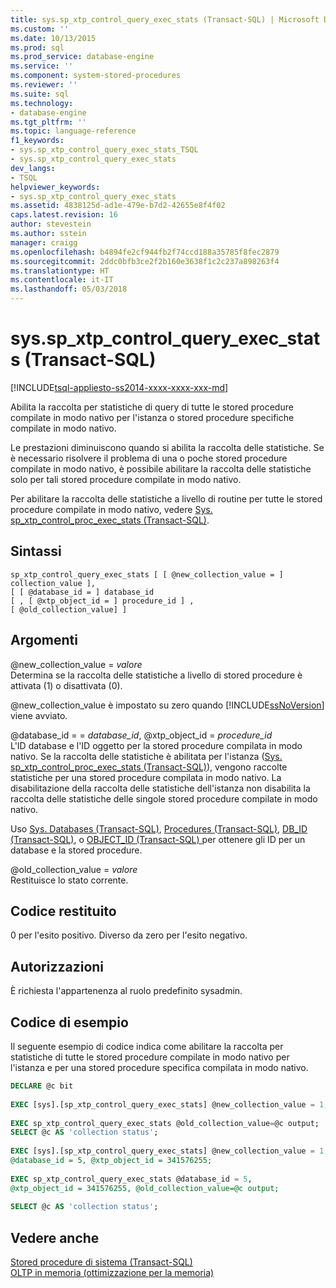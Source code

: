 ```yaml
---
title: sys.sp_xtp_control_query_exec_stats (Transact-SQL) | Microsoft Docs
ms.custom: ''
ms.date: 10/13/2015
ms.prod: sql
ms.prod_service: database-engine
ms.service: ''
ms.component: system-stored-procedures
ms.reviewer: ''
ms.suite: sql
ms.technology:
- database-engine
ms.tgt_pltfrm: ''
ms.topic: language-reference
f1_keywords:
- sys.sp_xtp_control_query_exec_stats_TSQL
- sys.sp_xtp_control_query_exec_stats
dev_langs:
- TSQL
helpviewer_keywords:
- sys.sp_xtp_control_query_exec_stats
ms.assetid: 4838125d-ad1e-479e-b7d2-42655e8f4f02
caps.latest.revision: 16
author: stevestein
ms.author: sstein
manager: craigg
ms.openlocfilehash: b4894fe2cf944fb2f74ccd188a35785f8fec2879
ms.sourcegitcommit: 2ddc0bfb3ce2f2b160e3638f1c2c237a898263f4
ms.translationtype: HT
ms.contentlocale: it-IT
ms.lasthandoff: 05/03/2018
---
```

# <a name="sysspxtpcontrolqueryexecstats-transact-sql"></a>sys.sp_xtp_control_query_exec_stats (Transact-SQL)
[!INCLUDE[tsql-appliesto-ss2014-xxxx-xxxx-xxx-md](../../includes/tsql-appliesto-ss2014-xxxx-xxxx-xxx-md.md)]

  Abilita la raccolta per statistiche di query di tutte le stored procedure compilate in modo nativo per l'istanza o stored procedure specifiche compilate in modo nativo.  
  
 Le prestazioni diminuiscono quando si abilita la raccolta delle statistiche. Se è necessario risolvere il problema di una o poche stored procedure compilate in modo nativo, è possibile abilitare la raccolta delle statistiche solo per tali stored procedure compilate in modo nativo.  
  
 Per abilitare la raccolta delle statistiche a livello di routine per tutte le stored procedure compilate in modo nativo, vedere [Sys. sp_xtp_control_proc_exec_stats &#40;Transact-SQL&#41;](../../relational-databases/system-stored-procedures/sys-sp-xtp-control-proc-exec-stats-transact-sql.md).  
  
## <a name="syntax"></a>Sintassi  
  
```  
sp_xtp_control_query_exec_stats [ [ @new_collection_value = ] collection_value ],  
[ [ @database_id = ] database_id   
[ , [ @xtp_object_id = ] procedure_id ] ,   
[ @old_collection_value] ]  
```  
  
## <a name="arguments"></a>Argomenti  
 @new_collection_value = *valore*  
 Determina se la raccolta delle statistiche a livello di stored procedure è attivata (1) o disattivata (0).  
  
 @new_collection_value è impostato su zero quando [!INCLUDE[ssNoVersion](../../includes/ssnoversion-md.md)] viene avviato.  
  
 @database_id = = *database_id*, @xtp_object_id = *procedure_id*  
 L'ID database e l'ID oggetto per la stored procedure compilata in modo nativo. Se la raccolta delle statistiche è abilitata per l'istanza ([Sys. sp_xtp_control_proc_exec_stats &#40;Transact-SQL&#41;](../../relational-databases/system-stored-procedures/sys-sp-xtp-control-proc-exec-stats-transact-sql.md)), vengono raccolte statistiche per una stored procedure compilata in modo nativo. La disabilitazione della raccolta delle statistiche dell'istanza non disabilita la raccolta delle statistiche delle singole stored procedure compilate in modo nativo.  
  
 Uso [Sys. Databases &#40;Transact-SQL&#41;](../../relational-databases/system-catalog-views/sys-databases-transact-sql.md), [Procedures &#40;Transact-SQL&#41;](../../relational-databases/system-catalog-views/sys-procedures-transact-sql.md), [DB_ID &#40;Transact-SQL&#41;](../../t-sql/functions/db-id-transact-sql.md), o [OBJECT_ID &#40;Transact-SQL&#41; ](../../t-sql/functions/object-id-transact-sql.md) per ottenere gli ID per un database e la stored procedure.  
  
 @old_collection_value = *valore*  
 Restituisce lo stato corrente.  
  
## <a name="return-code"></a>Codice restituito  
 0 per l'esito positivo. Diverso da zero per l'esito negativo.  
  
## <a name="permissions"></a>Autorizzazioni  
 È richiesta l'appartenenza al ruolo predefinito sysadmin.  
  
## <a name="code-sample"></a>Codice di esempio  
 Il seguente esempio di codice indica come abilitare la raccolta per statistiche di tutte le stored procedure compilate in modo nativo per l'istanza e per una stored procedure specifica compilata in modo nativo.  
  
```sql   
DECLARE @c bit  
  
EXEC [sys].[sp_xtp_control_query_exec_stats] @new_collection_value = 1;  
  
EXEC sp_xtp_control_query_exec_stats @old_collection_value=@c output;  
SELECT @c AS 'collection status';  
  
EXEC [sys].[sp_xtp_control_query_exec_stats] @new_collection_value = 1,   
@database_id = 5, @xtp_object_id = 341576255;  
  
EXEC sp_xtp_control_query_exec_stats @database_id = 5,   
@xtp_object_id = 341576255, @old_collection_value=@c output;  
  
SELECT @c AS 'collection status';  
```  
  
## <a name="see-also"></a>Vedere anche  
 [Stored procedure di sistema &#40;Transact-SQL&#41;](../../relational-databases/system-stored-procedures/system-stored-procedures-transact-sql.md)   
 [OLTP in memoria &#40;ottimizzazione per la memoria&#41;](../../relational-databases/in-memory-oltp/in-memory-oltp-in-memory-optimization.md)  
  
  
